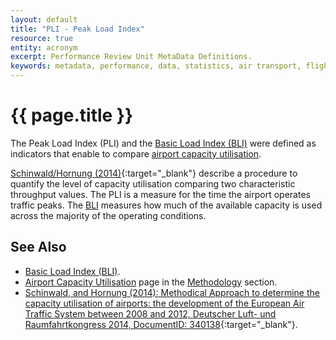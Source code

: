 ```yaml
---
layout: default
title: "PLI - Peak Load Index"
resource: true
entity: acronym
excerpt: Performance Review Unit MetaData Definitions.
keywords: metadata, performance, data, statistics, air transport, flights, europe, delay, safety
---
```

# {{ page.title }}

The Peak Load Index (PLI) and the [Basic Load Index (BLI)][bli] were defined as indicators that enable to compare [airport capacity utilisation][acu].

[Schinwald/Hornung (2014)][she_ho]{:target="_blank"} describe a procedure to quantify the level of capacity utilisation comparing two characteristic throughput values. 
The PLI is a measure for the time the airport operates traffic peaks. The [BLI][bli] measures how much of the available capacity is used across the majority of the operating conditions. 

## See Also

* [Basic Load Index (BLI)][bli].
* [Airport Capacity Utilisation][acu] page in the [Methodology][metho] section.
* [Schinwald, and Hornung (2014): Methodical Approach to determine the capacity utilisation of airports: the development of the European Air Traffic System between 2008 and 2012, Deutscher Luft- und Raumfahrtkongress 2014, DocumentID: 340138][she_ho]{:target="_blank"}.

[acu]: <{{ "/references/methodology/airport_capacity_utilisation.html" | prepend: site.baseurl | prepend: site.url }}> "Airport Capacity Utilisation"
[metho]: <{{ "/references/methodology/" | prepend: site.baseurl | prepend: site.url }}> "PRU Methodology"
[bli]: <{{ "/references/acronym/bli.html" | prepend: site.baseurl | prepend: site.url }}> "Basic Load Index"
[she_ho]: <{{ "http://www.dglr.de/publikationen/2014/340138.pdf" }}> "Schinwald/Hornung (2014)"
